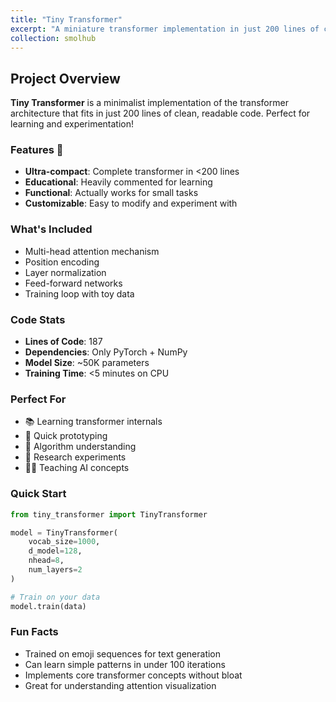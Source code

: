 ```yaml
---
title: "Tiny Transformer"
excerpt: "A miniature transformer implementation in just 200 lines of code! Perfect for understanding attention mechanisms and transformer architecture.<br/><img src='/images/500x300.png'>"
collection: smolhub
---
```


## Project Overview
**Tiny Transformer** is a minimalist implementation of the transformer architecture that fits in just 200 lines of clean, readable code. Perfect for learning and experimentation!

### Features 🚀
- **Ultra-compact**: Complete transformer in <200 lines
- **Educational**: Heavily commented for learning
- **Functional**: Actually works for small tasks
- **Customizable**: Easy to modify and experiment with

### What's Included
- Multi-head attention mechanism
- Position encoding
- Layer normalization
- Feed-forward networks
- Training loop with toy data

### Code Stats
- **Lines of Code**: 187
- **Dependencies**: Only PyTorch + NumPy
- **Model Size**: ~50K parameters
- **Training Time**: <5 minutes on CPU

### Perfect For
- 📚 Learning transformer internals
- 🧪 Quick prototyping
- 🎯 Algorithm understanding
- 🔬 Research experiments
- 👨‍🏫 Teaching AI concepts

### Quick Start
```python
from tiny_transformer import TinyTransformer

model = TinyTransformer(
    vocab_size=1000,
    d_model=128,
    nhead=8,
    num_layers=2
)

# Train on your data
model.train(data)
```

### Fun Facts
- Trained on emoji sequences for text generation
- Can learn simple patterns in under 100 iterations
- Implements core transformer concepts without bloat
- Great for understanding attention visualization
